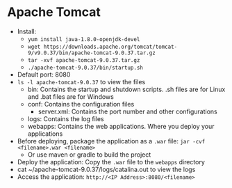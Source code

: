 # Apache Tomcat

- Install:
  - `yum install java-1.8.0-openjdk-devel`
  - `wget https://downloads.apache.org/tomcat/tomcat-9/v9.0.37/bin/apache-tomcat-9.0.37.tar.gz`
  - `tar -xvf apache-tomcat-9.0.37.tar.gz`
  - `./apache-tomcat-9.0.37/bin/startup.sh`
- Default port: 8080
- `ls -l apache-tomcat-9.0.37` to view the files
  - bin: Contains the startup and shutdown scripts. .sh files are for Linux and .bat files are for Windows
  - conf: Contains the configuration files
    - server.xml: Contains the port number and other configurations
  - logs: Contains the log files
  - webapps: Contains the web applications. Where you deploy your applications
- Before deploying, package the application as a `.war` file: `jar -cvf <filename>.war <filename>`
  - Or use maven or gradle to build the project
- Deploy the application: Copy the `.war` file to the `webapps` directory
- cat ~/apache-tomcat-9.0.37/logs/catalina.out to view the logs
- Access the application: `http://<IP Address>:8080/<filename>`

